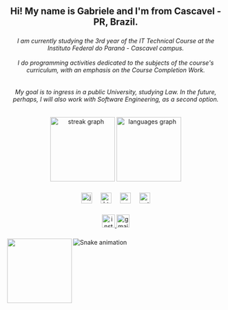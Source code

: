 <h2 align="center">Hi! My name is Gabriele and I'm from Cascavel - PR, Brazil.</h2>

###

<h6 align="center">I am currently studying the 3rd year of the IT Technical Course at the Instituto Federal do Paraná - Cascavel campus. <br><br>  I do programming activities dedicated to the subjects of the course's curriculum, with an emphasis on the Course Completion Work.<br><br>  <br>My goal is to ingress in a public University, studying Law. In the future, perhaps, I will also work with Software Engineering, as a second option.</h6>

###

<div align="center">
  <img src="https://streak-stats.demolab.com?user=helanski&locale=en&mode=daily&theme=dracula&hide_border=false&border_radius=5" height="150" alt="streak graph"  />
  <img src="https://github-readme-stats.vercel.app/api/top-langs?username=helanski&locale=en&hide_title=false&layout=compact&card_width=320&langs_count=5&theme=blueberry&hide_border=false" height="150" alt="languages graph"  />
</div>

###

<div align="center">
  <img src="https://cdn.jsdelivr.net/gh/devicons/devicon/icons/javascript/javascript-original.svg" height="25" alt="javascript logo"  />
  <img width="12" />
  <img src="https://cdn.jsdelivr.net/gh/devicons/devicon/icons/html5/html5-original.svg" height="25" alt="html5 logo"  />
  <img width="12" />
  <img src="https://cdn.jsdelivr.net/gh/devicons/devicon/icons/css3/css3-original.svg" height="25" alt="css3 logo"  />
  <img width="12" />
  <img src="https://cdn.jsdelivr.net/gh/devicons/devicon/icons/python/python-original.svg" height="25" alt="python logo"  />
</div>

###

<div align="center">
  <a href="https://www.instagram.com/hwlanski?igsh=ajlwaHh4aDVyM2U2" target="_blank">
    <img src="https://img.shields.io/static/v1?message=Instagram&logo=instagram&label=&color=E4405F&logoColor=white&labelColor=&style=for-the-badge" height="30" alt="instagram logo"  />
  </a>
  <a href="ghelanski@gmail.com" target="_blank">
    <img src="https://img.shields.io/static/v1?message=Gmail&logo=gmail&label=&color=D14836&logoColor=white&labelColor=&style=for-the-badge" height="30" alt="gmail logo"  />
  </a>
</div>

###

<img align="left" height="150" src="https://maniskappor16.wordpress.com/wp-content/uploads/2014/04/daenerys-targaryen-1.png"  />

###

<img src="https://raw.githubusercontent.com/helanski/helanski/output/snake.svg" alt="Snake animation" />

###
